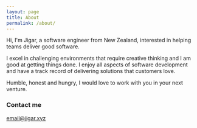 ```yaml
---
layout: page
title: About
permalink: /about/
---
```


Hi, I'm Jigar, a software engineer from New Zealand, interested in helping teams deliver good software.

I excel in challenging environments that require creative thinking and I am good at getting things done. I enjoy all 
aspects of software development and have a track record of delivering solutions that customers love.  

Humble, honest and hungry, I would love to work with you in your next venture.

### Contact me

[email@jigar.xyz](mailto:email@jigar.xyz)

